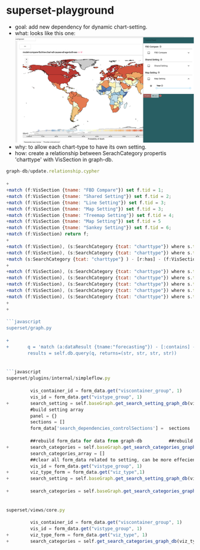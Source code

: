 # superset-playground

* goal: add new dependency for dynamic chart-setting.
* what: looks like this one: ![result](/images/slideout.panel.png) <!-- .element height="30%" width="30%" -->
* why: to allow each chart-type to have its own setting.
* how: create a relationship between SerachCategory propertis 'charttype' with VisSection in graph-db. 

```javascript
graph-db/update.relationship.cypher

+
+match (f:VisSection {tname: "FBD Compare"}) set f.tid = 1;
+match (f:VisSection {tname: "Shared Setting"}) set f.tid = 2;
+match (f:VisSection {tname: "Line Setting"}) set f.tid = 3;
+match (f:VisSection {tname: "Map Setting"}) set f.tid = 3;
+match (f:VisSection {tname: "Treemap Setting"}) set f.tid = 4;
+match (f:VisSection {tname: "Map Setting"}) set f.tid = 5
+match (f:VisSection {tname: "Sankey Setting"}) set f.tid = 6;
+match (f:VisSection) return f; 
+
+match (f:VisSection), (s:SearchCategory {tcat: "charttype"}) where s.tid = "11" and f.tid in [ 1, 2, 5 ] create (s)-[r:has] -> (f);
+match (f:VisSection), (s:SearchCategory {tcat: "charttype"}) where s.tid = "2" and f.tid in [ 1, 2, 4 ] create (s)-[r:has] -> (f);
+match (s:SearchCategory {tcat: "charttype"} ) - [r:has] - (f:VisSection) return s.tname, r, f.tname order by s.tname;
+
+match (f:VisSection), (s:SearchCategory {tcat: "charttype"}) where s.tid = "5" and f.tid in [ 1, 2, 3 ] create (s)-[r:has] -> (f);
+match (f:VisSection), (s:SearchCategory {tcat: "charttype"}) where s.tid = "6" and f.tid in [ 1, 2, 3 ] create (s)-[r:has] -> (f);
+match (f:VisSection), (s:SearchCategory {tcat: "charttype"}) where s.tid = "7" and f.tid in [ 1, 2, 3 ] create (s)-[r:has] -> (f);
+match (f:VisSection), (s:SearchCategory {tcat: "charttype"}) where s.tid = "1" and f.tid in [ 1, 2, 5 ] create (s)-[r:has] -> (f);
+match (f:VisSection), (s:SearchCategory {tcat: "charttype"}) where s.tid = "8" and f.tid in [ 1, 2, 3 ] create (s)-[r:has] -> (f);
+
+

```javascript
superset/graph.py

+
+       q = 'match (a:dataResult {tname:"forecasting"}) - [:contains] -> (f:VisSection {tname:"FBD Compare"}) - [:contains] ->  (g:VisControlRow) - [:contains] -> (h:VisControl) return a.tname, f.tname, g.tname, h.tname order by f.tname, g.pos union match (s:SearchCategory {tcat: "charttype", tname:"' + str(in_vis_type) + '"} ) - [r:has] - (f:VisSection) with f match ( a:dataResult {tname:"forecasting"}) - [:typeOf] -> (b:Visualization {tid:' + str(vis_id) + '}) - [r2:typeOf] -> (c:VisContainer {tid:' + str(vis_container_id) + '} ) - [:contains] -> (d:VisView {tname:"simpleFlowView"}) -[:contains] -> (e:VisControlPanel) -[:contains] -> (f) - [:contains] ->  (g:VisControlRow) - [:contains] -> (h:VisControl) return a.tname, f.tname, g.tname, h.tname order by g.pos';
        results = self.db.query(q, returns=(str, str, str, str))


```javascript
superset/plugins/internal/simpleflow.py

         vis_container_id = form_data.get("viscontainer_group", 1)
         vis_id = form_data.get("vistype_group", 1)
+        search_setting = self.baseGraph.get_search_setting_graph_db(viz_type_form, vis_container_id, vis_id)
         #build setting array
         panel = {}
         sections = []
         form_data['search_dependencies_controlSections'] =  sections
 	 
         ##rebuild form_data for data from graph-db	         ##rebuild form_data for data from graph-db
+        search_categories = self.baseGraph.get_search_categories_graph_db(viz_type_form, vis_container_id, vis_id)
         search_categories_array = []
         ##clear all form_data related to setting, can be more effecient 
         vis_id = form_data.get("vistype_group", 1)
+        viz_type_form = form_data.get("viz_type",1)
+        search_setting = self.baseGraph.get_search_setting_graph_db(viz_type_form, vis_container_id, vis_id)

+        search_categories = self.baseGraph.get_search_categories_graph_db(viz_type_form, vis_container_id, vis_id)


superset/views/core.py

         vis_container_id = form_data.get("viscontainer_group", 1)
         vis_id = form_data.get("vistype_group", 1)
+        viz_type_form = form_data.get("viz_type", 1)
+        search_categories = self.get_search_categories_graph_db(viz_type_form, vis_container_id, vis_id)

